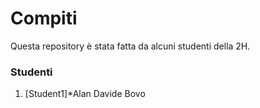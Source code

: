 # Compiti
Questa repository è stata fatta da alcuni studenti della 2H.
### Studenti
1. [Student1]*Alan Davide Bovo
